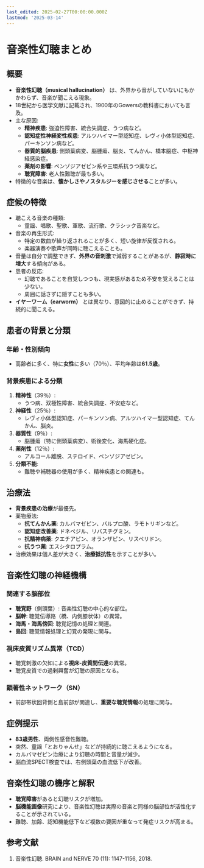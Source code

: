 ```yaml
---
last_edited: 2025-02-27T00:00:00.000Z
lastmod: '2025-03-14'
---
```






# 音楽性幻聴まとめ

## 概要
- **音楽性幻聴（musical hallucination）** は、外界から音がしていないにもかかわらず、音楽が聞こえる現象。
- 18世紀から医学文献に記載され、1900年のGowersの教科書においても言及。
- 主な原因:
  - **精神疾患**: 強迫性障害、統合失調症、うつ病など。
  - **認知症性神経変性疾患**: アルツハイマー型認知症、レヴィ小体型認知症、パーキンソン病など。
  - **器質的脳疾患**: 側頭葉病変、脳腫瘍、脳炎、てんかん、橋本脳症、中枢神経感染症。
  - **薬剤の影響**: ベンゾジアゼピン系や三環系抗うつ薬など。
  - **聴覚障害**: 老人性難聴が最も多い。
- 特徴的な音楽は、**懐かしさやノスタルジーを感じさせる**ことが多い。

## 症候の特徴
- 聴こえる音楽の種類:
  - 童謡、唱歌、聖歌、軍歌、流行歌、クラシック音楽など。
- 音楽の再生形式:
  - 特定の数曲が繰り返されることが多く、短い旋律が反復される。
  - 楽器演奏や歌声が同時に聴こえることも。
- 音量は自分で調整できず、**外界の音刺激**で減弱することがあるが、**静寂時に増大**する傾向がある。
- 患者の反応:
  - 幻聴であることを自覚しつつも、現実感があるため不安を覚えることは少ない。
  - 周囲に話さずに隠すことも多い。
- **イヤーワーム（earworm）** とは異なり、意図的に止めることができず、持続的に聞こえる。

## 患者の背景と分類
### 年齢・性別傾向
- 高齢者に多く、特に**女性**に多い（70％）、平均年齢は**61.5歳**。

### 背景疾患による分類
1. **精神性**（39％）:
   - うつ病、双極性障害、統合失調症、不安症など。
2. **神経性**（25％）:
   - レヴィ小体型認知症、パーキンソン病、アルツハイマー型認知症、てんかん、脳炎。
3. **器質性**（9％）:
   - 脳腫瘍（特に側頭葉病変）、術後変化、海馬硬化症。
4. **薬剤性**（12％）:
   - アルコール離脱、ステロイド、ベンゾジアゼピン。
5. **分類不能**:
   - 難聴や補聴器の使用が多く、精神疾患との関連も。

## 治療法
- **背景疾患の治療**が最優先。
- 薬物療法:
  - **抗てんかん薬**: カルバマゼピン、バルプロ酸、ラモトリギンなど。
  - **認知症改善薬**: ドネペジル、リバスチグミン。
  - **抗精神病薬**: クエチアピン、オランザピン、リスペリドン。
  - **抗うつ薬**: エスシタロプラム。
- 治療効果は個人差が大きく、**治療抵抗性**を示すことが多い。

## 音楽性幻聴の神経機構
### 関連する脳部位
- **聴覚野**（側頭葉）: 音楽性幻聴の中心的な部位。
- **脳幹**: 聴覚伝導路（橋、内側膝状体）の異常。
- **海馬・海馬傍回**: 聴覚記憶の処理と関連。
- **島回**: 聴覚情報処理と幻覚の発現に関与。

### 視床皮質リズム異常（TCD）
- 聴覚刺激の欠如による**視床-皮質間伝達**の異常。
- 聴覚皮質での過剰興奮が幻聴の原因となる。

### 顕著性ネットワーク（SN）
- 前部帯状回背側と島前部が関連し、**重要な聴覚情報**の処理に関与。

## 症例提示
- **83歳男性**、両側性感音性難聴。
- 突然、童謡「とおりゃんせ」などが持続的に聴こえるようになる。
- カルバマゼピン治療により幻聴の時間と音量が減少。
- 脳血流SPECT検査では、右側頭葉の血流低下が改善。

## 音楽性幻聴の機序と解釈
- **聴覚障害**があると幻聴リスクが増加。
- **脳機能画像**研究により、音楽性幻聴は実際の音楽と同様の脳部位が活性化することが示されている。
- 難聴、加齢、認知機能低下など複数の要因が重なって発症リスクが高まる。

## 参考文献
1. 音楽性幻聴. BRAIN and NERVE 70 (11): 1147-1156, 2018.
